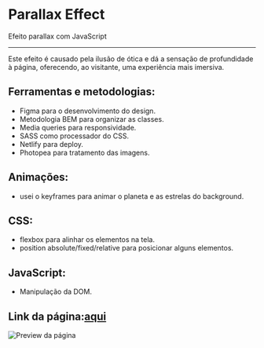 # Parallax Effect
 Efeito parallax com JavaScript
 _____
 
 Este efeito é causado pela ilusão de ótica e dá a sensação de profundidade à página, oferecendo, ao visitante, uma experiência mais imersiva. 

## Ferramentas e metodologias:
 - Figma para o desenvolvimento do design.
 - Metodologia BEM para organizar as classes.
 - Media queries para responsividade.
 - SASS como processador do CSS.
 - Netlify para deploy.
 - Photopea para tratamento das imagens.

## Animações:
 - usei o keyframes para animar o planeta e as estrelas do background.

## CSS:
 - flexbox para alinhar os elementos na tela.
 - position absolute/fixed/relative para posicionar alguns elementos.

## JavaScript:
 - Manipulação da DOM.

## Link da página:[aqui](https://efeito-parallax-com-js.netlify.app/)
 
 
 ![Preview da página](https://github.com/lucianakyoko/3D-Card-Hover-Effect/blob/main/3deffect.gif)
